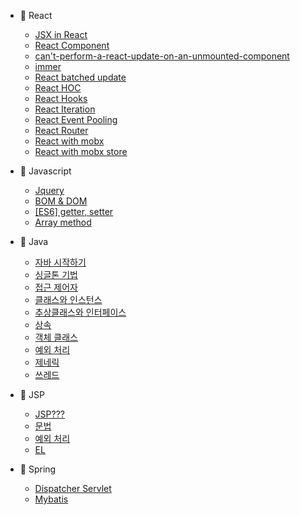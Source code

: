 <!--* Today I Learned-->

* :book: React
  * [JSX in React](react/01.%20JSX.md)
  * [React Component](react/01.%20JSX.md)
  * [can't-perform-a-react-update-on-an-unmounted-component](react/[warning]can't-perform-a-react-update-on-an-unmounted-component.md)
  * [immer](react/immer.md)
  * [React batched update](react/react-batched-update.md)
  * [React HOC](react/react-HoC.md)
  * [React Hooks](react/react-hooks.md)
  * [React Iteration](react/react-iteration.md)
  * [React Event Pooling](react/react-pooling.md)
  * [React Router](react/react-router.md)
  * [React with mobx](react/react-with-mobx.md)
  * [React with mobx store](react/react-with-mobx-store.md)
  
* :book: Javascript
  * [Jquery](javascript/jquery.md)
  * [BOM & DOM](javascript/js_BOM%20&%20DOM.md)
  * [[ES6] getter, setter](javascript/es6-class-get.md)
  * [Array method](javascript/array-method.md)
  
* :book: Java
  * [자바 시작하기](java/Readme.md)
  * [싱글톤 기법](java/singleton_pattern.md)
  * [접근 제어자](java/AccessModifier.md)
  * [클래스와 인스턴스](java/class&instance.md)
  * [추상클래스와 인터페이스](java/abstract&interface.md)
  * [상속](java/inheritance.md)
  * [객체 클래스](java/ObjectClass.md)
  * [예외 처리](java/exception.md)
  * [제네릭](java/generic.md)
  * [쓰레드](java/thread.md)
  
* :book: JSP
  * [JSP???](jsp/README.md)
  * [문법](jsp/jsp-basic-syntax.md)
  * [예외 처리](jsp/error-exception.md)
  * [EL](jsp/expression_language.md)
  
* :book: Spring
  * [Dispatcher Servlet](spring/dispatcher-servlet.md)
  * [Mybatis](spring/MyBatis.md)
  